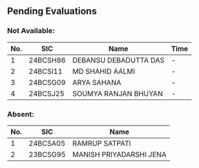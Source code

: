 ## Pending Evaluations


### Not Available:
| No. | SIC        | Name                     | Time           |
|-----|------------|--------------------------|----------------|
| 1   | 24BCSH86   | DEBANSU DEBADUTTA DAS    | -              |
| 2   | 24BCSI11   | MD SHAHID AALMI          | -              |
| 3   | 24BCSG09   | ARYA SAHANA              | -              |
| 4   | 24BCSJ25   | SOUMYA RANJAN BHUYAN     | -              |


### Absent:
| No. | SIC        | Name                     |
|-----|------------|--------------------------|
| 1   | 24BCSA05   | RAMRUP SATPATI           |
| 2   | 23BCSG95   | MANISH PRIYADARSHI JENA  |
